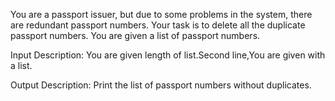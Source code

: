 You are a passport issuer, but due to some problems in the system, there are redundant  passport numbers. Your task is to delete all the duplicate passport numbers. You are given a list of passport numbers.

Input Description:
You are given length of list.Second line,You are given with a list.

Output Description:
Print the list of passport numbers without duplicates.